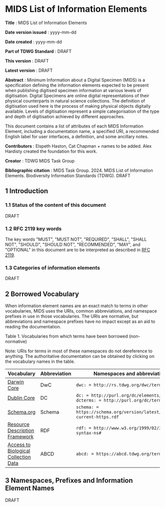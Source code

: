# MIDS List of Information Elements

**Title**
: MIDS List of Information Elements

**Date version issued**
: yyyy-mm-dd

**Date created**
: yyyy-mm-dd

**Part of TDWG Standard**
: DRAFT

**This version**
: DRAFT

**Latest version**
: DRAFT

**Abstract**
: Minimum Information about a Digital Specimen (MIDS) is a specification defining the information elements expected to be present when publishing digitised specimen information at various levels of digitisation. Digital Specimens are online digital representations of their physical counterparts in natural science collections. The definition of digitisation used here is the process of making physical objects digitally available. Levels of digitisation represent a simple categorisation of the type and depth of digitisation achieved by different approaches.

This document contains a list of attributes of each MIDS Information Element, including a documentation name, a specified URI, a recommended English label for user interfaces, a definition, and some ancillary notes.

**Contributors**
: Elspeth Haston, Cat Chapman + names to be added. Alex Hardisty created the foundation for this work.

**Creator**
: TDWG MIDS Task Group

**Bibliographic citation**
: MIDS Task Group. 2024. MIDS List of Information Elements. Biodiversity Information Standards (TDWG). DRAFT


## 1 Introduction

### 1.1 Status of the content of this document
DRAFT

### 1.2 RFC 2119 key words
The key words "MUST", "MUST NOT", "REQUIRED", "SHALL", "SHALL NOT", "SHOULD", "SHOULD NOT", "RECOMMENDED", "MAY", and "OPTIONAL" in this document are to be interpreted as described in [RFC 2119](https://tools.ietf.org/html/rfc2119).

### 1.3 Categories of information elements
DRAFT

## 2 Borrowed Vocabulary
When information element names are an exact match to terms in other vocabularies, MIDS uses the URIs, common abbreviations, and namespace prefixes in use in those vocabularies. The URIs are normative, but abbreviations and namespace prefixes have no impact except as an aid to reading the documentation.

Table 1. Vocabularies from which terms have been borrowed (non-normative)

Note: URIs for terms in most of these namespaces do not dereference to anything.  The authoritative documentation can be obtained by clicking on the vocabulary names in the table.

| Vocabulary | Abbreviation | Namespaces and abbreviations |
|------------|--------------|------------------------------|
| [Darwin Core](https://dwc.tdwg.org/terms/) | DwC         | `dwc: = http://rs.tdwg.org/dwc/terms/` |
| [Dublin Core](http://dublincore.org/documents/dcmi-terms/) | DC          | `dc: = http://purl.org/dc/elements/1.1/, dcterms: = http://purl.org/dc/terms/` |
| [Schema.org](https://schema.org/) | Schema      | `schema: =  https://schema.org/version/latest/schemaorg-current-https.rdf` |
| [Resource Description Framework](https://www.w3.org/RDF/) | RDF | `rdf: = http://www.w3.org/1999/02/22-rdf-syntax-ns#` |
| [Access to Biological Collection Data](https://abcd.tdwg.org/) | ABCD | `abcd: = https://abcd.tdwg.org/terms/` |


## 3 Namespaces, Prefixes and Information Element Names
DRAFT
